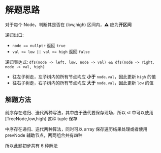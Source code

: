 # 解题思路

对于每个 Node，判断其是否在 (low,high) 区间内，⚠️ 应为**开区间**

递归出口:

- `node == nullptr` 返回 `true`
- `val <= low || val >= high` 返回 `false`

递归表达式: `dfs(node -> left, low, node -> val) && dfs(node -> right, node -> val, high)`

- 往左子树走，左子树内的所有节点均应 **小于** `node.val`，因此更新 `high` 的值
- 往右子树走，右子树内的所有节点均应 **大于** `node.val`，因此更新 `low` 的值

## 解题方法

前序存在递归、迭代两种写法，其中由于迭代要保存现场，所以 st 中可以使用 [TreeNode,low,high] 这种 tuple 保存

中序存在递归、迭代两种算法，同时可以 array 保存遍历结果处理或者使用 prevNode 辅助节点，两两组合共有四种

所以此题初步共有 6 种解法
